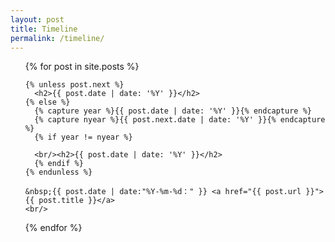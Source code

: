```yaml
---
layout: post
title: Timeline
permalink: /timeline/
---
```


<ul>
  {% for post in site.posts %}

    {% unless post.next %}
      <h2>{{ post.date | date: '%Y' }}</h2>
    {% else %}
      {% capture year %}{{ post.date | date: '%Y' }}{% endcapture %}
      {% capture nyear %}{{ post.next.date | date: '%Y' }}{% endcapture %}
      {% if year != nyear %}
      
      <br/><h2>{{ post.date | date: '%Y' }}</h2>
      {% endif %}
    {% endunless %}

    &nbsp;{{ post.date | date:"%Y-%m-%d：" }} <a href="{{ post.url }}">{{ post.title }}</a>
    <br/>
  {% endfor %}
</ul>
